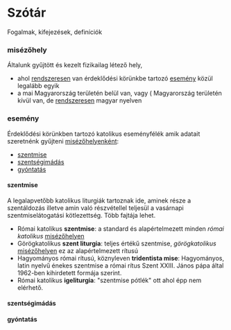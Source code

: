 # Szótár
Fogalmak, kifejezések, definíciók

### misézőhely
Általunk gyűjtött és kezelt fizikailag létező hely, 
- ahol [rendszeresen](#rendszeresen) van érdeklődési körünkbe tartozó [esemény](#esemény) közül legalább egyik
- a mai Magyarország területén belül van, vagy ( Magyarország területén kívül van, de [rendszeresen](#rendszeresen) magyar nyelven

### esemény
Érdeklődési körünkben tartozó katolikus eseményfélék amik adatait szeretnénk gyűjteni [misézőhelyenként](#misézőhely):
- [szentmise](#szentmise)
- [szentségimádás](#szentségimádás)
- [gyóntatás](#gyóntatás)

#### szentmise
A legalapvetőbb katolikus liturgiák tartoznak ide, aminek része a szentáldozás illetve amin való részvétellel teljesül a vasárnapi szentmiselátogatási kötlezettség. Több fajtája lehet.
- Római katolikus **szentmise**: a standard és alapértelmezett minden _római katolikus_ [misézőhelyen](#misézőhely)
- Görögkatolikus **szent liturgia**: teljes értékű szentmise, _görögkatolikus_ [misézőhelyen](#misézőhely) ez az alapértelmezett rítusú
- Hagyományos római rítusú, köznyleven **tridentista mise**: Hagyományos, latin nyelvű énekes szentmise a római rítus Szent XXIII. János pápa által 1962-ben kihirdetett formája szerint.
- Római katolikus **igeliturgia**: "szentmise pótlék" ott ahol épp nem elérhető.

#### szentségimádás

#### gyóntatás
